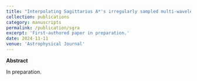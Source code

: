 ```yaml
---
title: "Interpolating Sagittarius A*'s irregularly sampled multi-wavelength data using a transformer-based model"
collection: publications
category: manuscripts
permalink: /publication/sgra
excerpt: 'First-authored paper in preparation.'
date: 2024-11-11
venue: 'Astrophysical Journal'
---
```


**Abstract**

In preparation.
